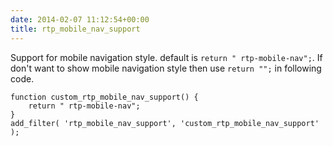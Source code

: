 ```yaml
---
date: 2014-02-07 11:12:54+00:00
title: rtp_mobile_nav_support
---
```


Support for mobile navigation style. default is `return " rtp-mobile-nav";`. If don't want to show mobile navigation style then use `return "";` in following code.

    
    function custom_rtp_mobile_nav_support() {
        return " rtp-mobile-nav";
    }
    add_filter( 'rtp_mobile_nav_support', 'custom_rtp_mobile_nav_support' );
